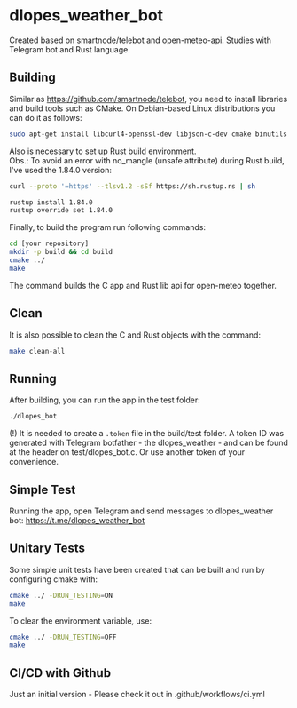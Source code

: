 # dlopes_weather_bot

Created based on smartnode/telebot and open-meteo-api. Studies with Telegram bot and Rust language.


## Building

Similar as https://github.com/smartnode/telebot, you need to install libraries and
build tools such as CMake.
On Debian-based Linux distributions you can do it as follows:

```sh
sudo apt-get install libcurl4-openssl-dev libjson-c-dev cmake binutils make
```

Also is necessary to set up Rust build environment.<br>
Obs.: To avoid an error with no_mangle (unsafe attribute) during Rust build,
I've used the 1.84.0 version:

```sh
curl --proto '=https' --tlsv1.2 -sSf https://sh.rustup.rs | sh

rustup install 1.84.0
rustup override set 1.84.0

```

Finally, to build the program run following commands:

```sh
cd [your repository]
mkdir -p build && cd build
cmake ../
make
```

The command builds the C app and Rust lib api for open-meteo together.


## Clean

It is also possible to clean the C and Rust objects with the command:

```sh
make clean-all
```


## Running

After building, you can run the app in the test folder:
```sh
./dlopes_bot
```

(!) It is needed to create a `.token` file in the build/test folder.
A token ID was generated with Telegram botfather - the dlopes_weather - and
can be found at the header on test/dlopes_bot.c. Or use another token of your convenience.


## Simple Test

Running the app, open Telegram and send messages to dlopes_weather
bot: https://t.me/dlopes_weather_bot


## Unitary Tests
Some simple unit tests have been created that can be built and run by configuring cmake with:
```sh
cmake ../ -DRUN_TESTING=ON
make
```

To clear the environment variable, use:
```sh
cmake ../ -DRUN_TESTING=OFF
make
```


## CI/CD with Github

Just an initial version - Please check it out in .github/workflows/ci.yml
